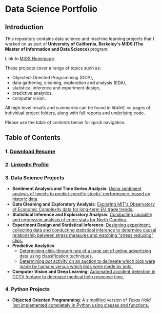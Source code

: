 # Data Science Portfolio

<div data-iframe-width="150" data-iframe-height="270" data-share-badge-id="0abcdec0-fb08-462f-9b24-c144b5237a3f" data-share-badge-host="https://www.credly.com"></div><script type="text/javascript" async src="//cdn.credly.com/assets/utilities/embed.js"></script>

## Introduction

This repository contains data science and machine learning projects that I worked on as part of **University of California, Berkeley's MIDS (The Master of Information and Data Science)** program.

Link to [MIDS Homepage](https://ischoolonline.berkeley.edu/data-science/).

These projects cover a range of topics such as:

- Objected-Oriented Programming (OOP),
- data gathering, cleaning, exploration and analysis (EDA),
- statistical inference and experiment design,
- predictive analytics,
- computer vision.

All high-level results and summaries can be found in `README.md` pages of individual project folders, along with full reports and underlying code.

Please use the *table of contents* below for quick navigation.

## Table of Contents

### 1. [Download Resume](https://github.com/shahbakhthamdani/Projects/raw/master/Shahbakht%20Hamdani%20Resume.pdf)

### 2. [LinkedIn Profile](https://www.linkedin.com/in/shahbakht-hamdani/)

### 3. Data Science Projects

- **Sentiment Analysis and Time Series Analysis**: [Using sentiment analysis of tweets to predict specific stocks' performance, based on historic data.](https://github.com/shahbakhthamdani/Projects/tree/master/Data%20Science%20Projects/1.%20Sentiment%20Analysis%20for%20Stocks'%20Performance)
- **Data Cleaning and Exploratory Analysis**: [Exploring MIT's Observatory of Economic Complexity data for long-term EU trade trends.](https://github.com/shahbakhthamdani/Projects/tree/master/Data%20Science%20Projects/2.%20MIT's%20Observatory%20of%20Economic%20Complexity%20Analysis)
- **Statistical Inference and Exploratory Analysis**: [Conducting causality and regression analysis of crime stats for North Carolina.](https://github.com/shahbakhthamdani/Projects/tree/master/Data%20Science%20Projects/3.%20Crime%20Rate%20Regression%20Analysis)
- **Experiment Design and Statistical Inference**: [Designing experiment, collecting data and conducting statistical inference to determine causal relationship between stress measures and watching "stress reducing" clips.](https://github.com/shahbakhthamdani/Projects/tree/master/Data%20Science%20Projects/4.%20Causality%20Analysis%20of%20Stress-reducing%20videos)
- **Predictive Analytics**:
  - [Determining click-through rate of a large set of online advertising data using classification techniques.](https://github.com/shahbakhthamdani/Projects/tree/master/Data%20Science%20Projects/5.%20Click-Through%20Rate%20Prediction)
  - [Determining *bot* activity on an auction to delineate which bids were made by humans versus which bids were made by bots.](https://github.com/shahbakhthamdani/Projects/tree/master/Data%20Science%20Projects/6.%20Bot%20Detection%20Classifier)
- **Computer Vision and Deep Learning**: [Automated accident detection in CCTV footage to decrease medical help response time.](https://github.com/shahbakhthamdani/Projects/tree/master/Data%20Science%20Projects/7.%20Hawkai%20Accident%20Detection%20Using%20Deep%20Learning)

### 4. Python Projects

- **Objected Oriented Programming**: [A simplified version of *Texas Hold 'em* implemented completely in Python using classes and functions.](https://github.com/shahbakhthamdani/Projects/tree/master/Python%20Projects/1.%20Simplified%20Texas%20Hold%20'em)
